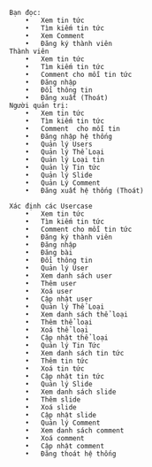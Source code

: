 	Bạn đọc:	
		•	Xem tin tức
		•	Tìm kiếm tin tức
		•	Xem Comment
		•	Đăng ký thành viên
	Thành viên
		•	Xem tin tức
		•	Tìm kiếm tin tức
		•	Comment cho mỗi tin tức
		•	Đăng nhập
		•	Đổi thông tin
		•	Đăng xuất (Thoát)
	Người quản trị:
		•	Xem tin tức
		•	Tìm kiếm tin tức
		•	Comment  cho mỗi tin
		•	Đăng nhập hệ thống
		•	Quản lý Users
		•	Quản lý Thể Loại
		•	Quản lý Loại tin
		•	Quản lý Tin tức
		•	Quản lý Slide
		•	Quản Lý Comment
		•	Đăng xuất hệ thống (Thoát)

	Xác định các Usercase
		•	Xem tin tức
		•	Tìm kiếm tin tức
		•	Comment cho mỗi tin tức
		•	Đăng ký thành viên
		•	Đăng nhập
		•	Đăng bài
		•	Đổi thông tin
		•	Quản lý User
		•	Xem danh sách user
		•	Thêm user
		•	Xoá user
		•	Cập nhật user
		•	Quản lý Thể Loại
		•	Xem danh sách thể loại
		•	Thêm thể loại
		•	Xoá thể loại
		•	Cập nhật thể loại
		•	Quản lý Tin Tức
		•	Xem danh sách tin tức
		•	Thêm tin tức
		•	Xoá tin tức
		•	Cập nhật tin tức
		•	Quản lý Slide
		•	Xem danh sách slide
		•	Thêm slide
		•	Xoá slide
		•	Cập nhật slide
		•	Quản lý Comment
		•	Xem danh sách comment
		•	Xoá comment
		•	Cập nhật comment
		•	Đăng thoát hệ thống
